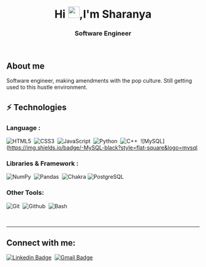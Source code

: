 
 
<h1 align="center">Hi&nbsp;<img src="https://raw.githubusercontent.com/aemmadi/aemmadi/master/wave.gif" width="30px" height="30px">,I'm Sharanya</h1>

<h3 align="center">Software Engineer</h3>
<br>

 

 ## About me

Software engineer, making amendments with the pop culture. Still getting used to this hustle environment.







## ⚡ Technologies

### Language :
![HTML5](https://img.shields.io/badge/-HTML5-E34F26?style=flat-square&logo=html5&logoColor=white)&nbsp;
![CSS3](https://img.shields.io/badge/-CSS3-1572B6?style=flat-square&logo=css3)&nbsp;
![JavaScript](https://img.shields.io/badge/-JavaScript-black?style=flat-square&logo=javascript)&nbsp;
![Python](https://img.shields.io/badge/-Python-black?style=flat-square&logo=Python)&nbsp;
![C++](https://img.shields.io/badge/-C++-00599C?style=flat-square&logo=c)&nbsp;
![MySQL](https://img.shields.io/badge/-MySQL-black?style=flat-square&logo=mysql

 


### Libraries & Framework :
![NumPy](https://img.shields.io/badge/numpy-%23013243.svg?style=flat-square&logo=numpy&logoColor=white)&nbsp;
![Pandas](https://img.shields.io/badge/pandas-%23150458.svg?style=flat-square&logo=pandas&logoColor=white)&nbsp;
![Chakra](https://img.shields.io/badge/chakra-%234ED1C5.svg?style=flat-square&logo=chakraui&logoColor=white)&nbsp;![PostgreSQL](https://img.shields.io/badge/-PostgreSQL-336791?style=flat-square&logo=postgresql)




### Other Tools:

![Git](https://img.shields.io/badge/-Git-black?style=flat-square&logo=git)&nbsp;
![Github](https://img.shields.io/badge/-Github-black?style=flat-square&logo=github)&nbsp;
![Bash](https://img.shields.io/badge/-Bash-black?style=flat-square&logo=bash)&nbsp;


</br>



<!--  ## 📊 My Github Stats

  <br/>
    <a href="https://github.com/Prajnaprabhu3/github-readme-stats"><img alt="Prajna's Github Stats" src="https://github-readme-stats.vercel.app/api?username=Prajnaprabhu3&show_icons=true&count_private=true&theme=gotham&" /></a>
    <br/> 
    <br/>
    <p align="right"><img align="center" src="https://github-readme-streak-stats.herokuapp.com/?user=Prajnaprabhu3&theme=gotham&bg_color=0D1117" alt="Prajna" /></p>
  <br/>
   
  <a  style="padding-right:5px" align="right" href="https://github.com/Prajnaprabhu3/github-readme-stats"><img alt="Prajna Top Languages" src="https://github-readme-stats.vercel.app/api/top-langs/?username=Prajnaprabhu3&langs_count=8&count_private=true&layout=compact&theme=gotham&bg_color=0D1117" /></a>
  
  <br/> -->
  
---



  ## Connect with me:
  
[![Linkedin Badge](https://img.shields.io/badge/-linkedin-blue?style=flat-square&logo=Linkedin&logoColor=white&link=https://www.linkedin.com/in/sharanya12/)](https://www.linkedin.com/in/sharanya12/)&nbsp;
[![Gmail Badge](https://img.shields.io/badge/-Gmail-c14438?style=flat-square&logo=Gmail&logoColor=white&link=mailto:kudreppadysharanya@gmail.com)](mailto:kudreppadysharanya@gmail.com)&nbsp;
